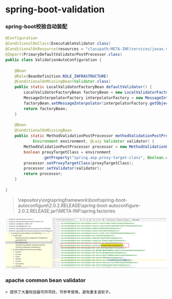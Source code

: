 # spring-boot-validation

### spring-boot校验自动装配

```java
@Configuration
@ConditionalOnClass(ExecutableValidator.class)
@ConditionalOnResource(resources = "classpath:META-INF/services/javax.validation.spi.ValidationProvider")
@Import(PrimaryDefaultValidatorPostProcessor.class)
public class ValidationAutoConfiguration {

	@Bean
	@Role(BeanDefinition.ROLE_INFRASTRUCTURE)
	@ConditionalOnMissingBean(Validator.class)
	public static LocalValidatorFactoryBean defaultValidator() {
		LocalValidatorFactoryBean factoryBean = new LocalValidatorFactoryBean();
		MessageInterpolatorFactory interpolatorFactory = new MessageInterpolatorFactory();
		factoryBean.setMessageInterpolator(interpolatorFactory.getObject());
		return factoryBean;
	}

	@Bean
	@ConditionalOnMissingBean
	public static MethodValidationPostProcessor methodValidationPostProcessor(
			Environment environment, @Lazy Validator validator) {
		MethodValidationPostProcessor processor = new MethodValidationPostProcessor();
		boolean proxyTargetClass = environment
				.getProperty("spring.aop.proxy-target-class", Boolean.class, true);
		processor.setProxyTargetClass(proxyTargetClass);
		processor.setValidator(validator);
		return processor;
	}

}
```

> \repository\org\springframework\boot\spring-boot-autoconfigure\2.0.2.RELEASE\spring-boot-autoconfigure-2.0.2.RELEASE.jar!\META-INF\spring.factories

![1566828471237](uml/1566828471237.png)

### apache common bean validator

	> 提供了大量校验器可供项目，可参考使用，避免重复造轮子。



